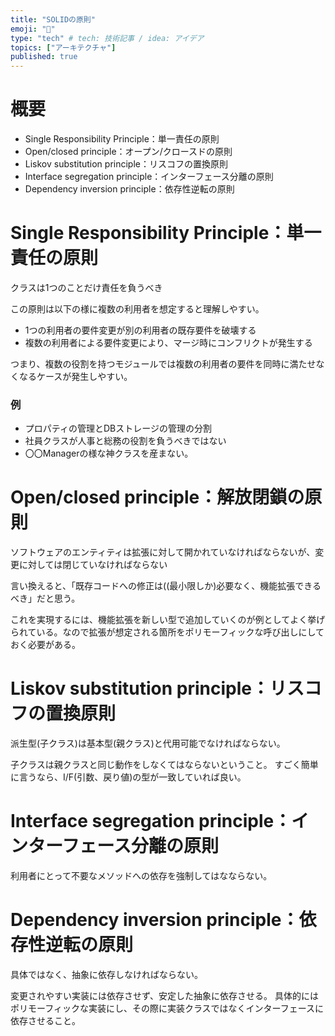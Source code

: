 ```yaml
---
title: "SOLIDの原則"
emoji: "👏"
type: "tech" # tech: 技術記事 / idea: アイデア
topics: ["アーキテクチャ"]
published: true
---
```


# 概要
* Single Responsibility Principle：単一責任の原則
* Open/closed principle：オープン/クロースドの原則
* Liskov substitution principle：リスコフの置換原則
* Interface segregation principle：インターフェース分離の原則
* Dependency inversion principle：依存性逆転の原則

# Single Responsibility Principle：単一責任の原則
クラスは1つのことだけ責任を負うべき

この原則は以下の様に複数の利用者を想定すると理解しやすい。

* 1つの利用者の要件変更が別の利用者の既存要件を破壊する
* 複数の利用者による要件変更により、マージ時にコンフリクトが発生する

つまり、複数の役割を持つモジュールでは複数の利用者の要件を同時に満たせなくなるケースが発生しやすい。

### 例
* プロパティの管理とDBストレージの管理の分割
* 社員クラスが人事と総務の役割を負うべきではない
* 〇〇Managerの様な神クラスを産まない。


# Open/closed principle：解放閉鎖の原則
ソフトウェアのエンティティは拡張に対して開かれていなければならないが、変更に対しては閉じていなければならない

言い換えると、「既存コードへの修正は((最小限しか)必要なく、機能拡張できるべき」だと思う。

これを実現するには、機能拡張を新しい型で追加していくのが例としてよく挙げられている。なので拡張が想定される箇所をポリモーフィックな呼び出しにしておく必要がある。


# Liskov substitution principle：リスコフの置換原則
派生型(子クラス)は基本型(親クラス)と代用可能でなければならない。

子クラスは親クラスと同じ動作をしなくてはならないということ。
すごく簡単に言うなら、I/F(引数、戻り値)の型が一致していれば良い。


# Interface segregation principle：インターフェース分離の原則

利用者にとって不要なメソッドへの依存を強制してはなならない。


# Dependency inversion principle：依存性逆転の原則
具体ではなく、抽象に依存しなければならない。

変更されやすい実装には依存させず、安定した抽象に依存させる。
具体的にはポリモーフィックな実装にし、その際に実装クラスではなくインターフェースに依存させること。
